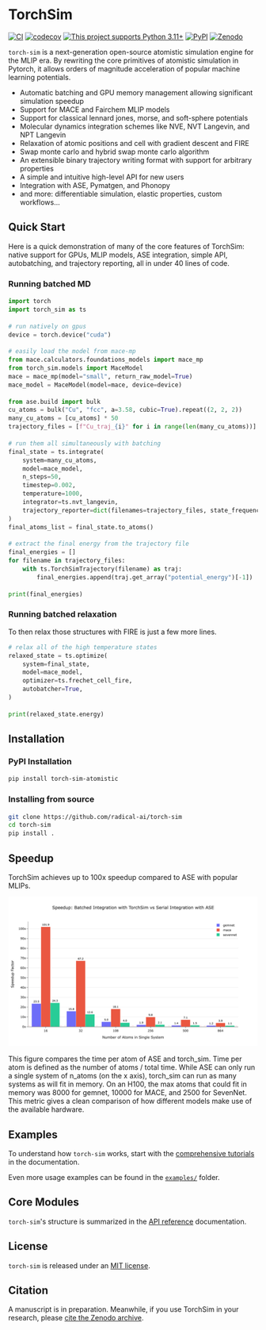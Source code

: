 # TorchSim

[![CI](https://github.com/radical-ai/torch-sim/actions/workflows/test.yml/badge.svg)](https://github.com/radical-ai/torch-sim/actions/workflows/test.yml)
[![codecov](https://codecov.io/gh/radical-ai/torch-sim/branch/main/graph/badge.svg)](https://codecov.io/gh/radical-ai/torch-sim)
[![This project supports Python 3.11+](https://img.shields.io/badge/Python-3.11+-blue.svg?logo=python&logoColor=white)](https://python.org/downloads)
[![PyPI](https://img.shields.io/pypi/v/torch-sim?logo=pypi&logoColor=white)](https://pypi.org/project/torch-sim)
[![Zenodo](https://img.shields.io/badge/Zenodo-15127004-blue?logo=Zenodo&logoColor=white)][zenodo]

[zenodo]: https://zenodo.org/records/15127004

<!-- help docs find start of prose in readme, DO NOT REMOVE -->
`torch-sim` is a next-generation open-source atomistic simulation engine for the MLIP era. By rewriting the core primitives of atomistic simulation in Pytorch, it allows orders of magnitude acceleration of popular machine learning potentials.

* Automatic batching and GPU memory management allowing significant simulation speedup
* Support for MACE and Fairchem MLIP models
* Support for classical lennard jones, morse, and soft-sphere potentials
* Molecular dynamics integration schemes like NVE, NVT Langevin, and NPT Langevin
* Relaxation of atomic positions and cell with gradient descent and FIRE
* Swap monte carlo and hybrid swap monte carlo algorithm
* An extensible binary trajectory writing format with support for arbitrary properties
* A simple and intuitive high-level API for new users
* Integration with ASE, Pymatgen, and Phonopy
* and more: differentiable simulation, elastic properties, custom workflows...

## Quick Start

Here is a quick demonstration of many of the core features of TorchSim:
native support for GPUs, MLIP models, ASE integration, simple API,
autobatching, and trajectory reporting, all in under 40 lines of code.

### Running batched MD

```py
import torch
import torch_sim as ts

# run natively on gpus
device = torch.device("cuda")

# easily load the model from mace-mp
from mace.calculators.foundations_models import mace_mp
from torch_sim.models import MaceModel
mace = mace_mp(model="small", return_raw_model=True)
mace_model = MaceModel(model=mace, device=device)

from ase.build import bulk
cu_atoms = bulk("Cu", "fcc", a=3.58, cubic=True).repeat((2, 2, 2))
many_cu_atoms = [cu_atoms] * 50
trajectory_files = [f"Cu_traj_{i}" for i in range(len(many_cu_atoms))]

# run them all simultaneously with batching
final_state = ts.integrate(
    system=many_cu_atoms,
    model=mace_model,
    n_steps=50,
    timestep=0.002,
    temperature=1000,
    integrator=ts.nvt_langevin,
    trajectory_reporter=dict(filenames=trajectory_files, state_frequency=10),
)
final_atoms_list = final_state.to_atoms()

# extract the final energy from the trajectory file
final_energies = []
for filename in trajectory_files:
    with ts.TorchSimTrajectory(filename) as traj:
        final_energies.append(traj.get_array("potential_energy")[-1])

print(final_energies)
```

### Running batched relaxation

To then relax those structures with FIRE is just a few more lines.

```py
# relax all of the high temperature states
relaxed_state = ts.optimize(
    system=final_state,
    model=mace_model,
    optimizer=ts.frechet_cell_fire,
    autobatcher=True,
)

print(relaxed_state.energy)
```

## Installation

### PyPI Installation

```sh
pip install torch-sim-atomistic
```

### Installing from source

```sh
git clone https://github.com/radical-ai/torch-sim
cd torch-sim
pip install .
```

## Speedup

TorchSim achieves up to 100x speedup compared to ASE with popular MLIPs.

![Speedup comparison](docs/_static/speedup_plot.png)

This figure compares the time per atom of ASE and torch_sim. Time per atom is defined
as the number of atoms / total time. While ASE can only run a single system of n_atoms
(on the x axis), torch_sim can run as many systems as will fit in memory. On an H100,
the max atoms that could fit in memory was 8000 for gemnet, 10000 for MACE, and 2500
for SevenNet. This metric gives a clean comparison of how different models make use of
the available hardware.

## Examples

To understand how `torch-sim` works, start with the [comprehensive tutorials](https://radical-ai.github.io/torch-sim/user/overview.html) in the documentation.

Even more usage examples can be found in the [`examples/`](examples/readme.md) folder.

## Core Modules

`torch-sim`'s structure is summarized in the [API reference](https://radical-ai.github.io/torch-sim/reference/index.html) documentation.

## License

`torch-sim` is released under an [MIT license](LICENSE).

## Citation

A manuscript is in preparation. Meanwhile, if you use TorchSim in your research, please [cite the Zenodo archive][zenodo].
